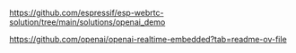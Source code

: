 https://github.com/espressif/esp-webrtc-solution/tree/main/solutions/openai_demo

https://github.com/openai/openai-realtime-embedded?tab=readme-ov-file